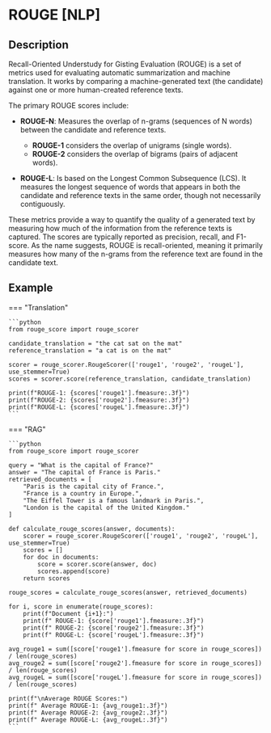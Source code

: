 # ROUGE [NLP]

## Description

Recall-Oriented Understudy for Gisting Evaluation (ROUGE) is a set of metrics used for evaluating automatic summarization and machine translation.
It works by comparing a machine-generated text (the candidate) against one or more human-created reference texts.

The primary ROUGE scores include:

- **ROUGE-N**: Measures the overlap of n-grams (sequences of N words) between the candidate and reference texts.

    - **ROUGE-1** considers the overlap of unigrams (single words).
    - **ROUGE-2** considers the overlap of bigrams (pairs of adjacent words).

- **ROUGE-L**: Is based on the Longest Common Subsequence (LCS). It measures the longest sequence of words that appears in both the candidate and reference texts in the same order, though not necessarily contiguously.

These metrics provide a way to quantify the quality of a generated text by measuring how much of the information from the reference texts is captured.
The scores are typically reported as precision, recall, and F1-score.
As the name suggests, ROUGE is recall-oriented, meaning it primarily measures how many of the n-grams from the reference text are found in the candidate text.

## Example

=== "Translation"

    ```python
    from rouge_score import rouge_scorer

    candidate_translation = "the cat sat on the mat"
    reference_translation = "a cat is on the mat"

    scorer = rouge_scorer.RougeScorer(['rouge1', 'rouge2', 'rougeL'], use_stemmer=True)
    scores = scorer.score(reference_translation, candidate_translation)

    print(f"ROUGE-1: {scores['rouge1'].fmeasure:.3f}")
    print(f"ROUGE-2: {scores['rouge2'].fmeasure:.3f}")
    print(f"ROUGE-L: {scores['rougeL'].fmeasure:.3f}")
    ```

=== "RAG"

    ```python
    from rouge_score import rouge_scorer

    query = "What is the capital of France?"
    answer = "The capital of France is Paris."
    retrieved_documents = [
        "Paris is the capital city of France.",
        "France is a country in Europe.",
        "The Eiffel Tower is a famous landmark in Paris.",
        "London is the capital of the United Kingdom."
    ]

    def calculate_rouge_scores(answer, documents):
        scorer = rouge_scorer.RougeScorer(['rouge1', 'rouge2', 'rougeL'], use_stemmer=True)
        scores = []
        for doc in documents:
            score = scorer.score(answer, doc)
            scores.append(score)
        return scores

    rouge_scores = calculate_rouge_scores(answer, retrieved_documents)

    for i, score in enumerate(rouge_scores):
        print(f"Document {i+1}:")
        print(f" ROUGE-1: {score['rouge1'].fmeasure:.3f}")
        print(f" ROUGE-2: {score['rouge2'].fmeasure:.3f}")
        print(f" ROUGE-L: {score['rougeL'].fmeasure:.3f}")

    avg_rouge1 = sum([score['rouge1'].fmeasure for score in rouge_scores]) / len(rouge_scores)
    avg_rouge2 = sum([score['rouge2'].fmeasure for score in rouge_scores]) / len(rouge_scores)
    avg_rougeL = sum([score['rougeL'].fmeasure for score in rouge_scores]) / len(rouge_scores)

    print(f"\nAverage ROUGE Scores:")
    print(f" Average ROUGE-1: {avg_rouge1:.3f}")
    print(f" Average ROUGE-2: {avg_rouge2:.3f}")
    print(f" Average ROUGE-L: {avg_rougeL:.3f}")
    ```
